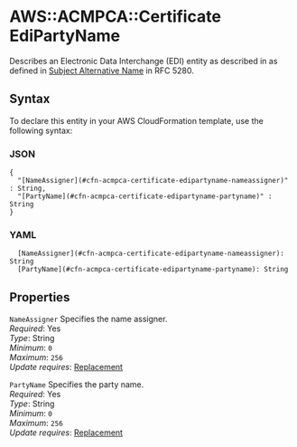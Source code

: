# AWS::ACMPCA::Certificate EdiPartyName<a name="aws-properties-acmpca-certificate-edipartyname"></a>

Describes an Electronic Data Interchange \(EDI\) entity as described in as defined in [Subject Alternative Name](https://tools.ietf.org/html/rfc5280) in RFC 5280\.

## Syntax<a name="aws-properties-acmpca-certificate-edipartyname-syntax"></a>

To declare this entity in your AWS CloudFormation template, use the following syntax:

### JSON<a name="aws-properties-acmpca-certificate-edipartyname-syntax.json"></a>

```
{
  "[NameAssigner](#cfn-acmpca-certificate-edipartyname-nameassigner)" : String,
  "[PartyName](#cfn-acmpca-certificate-edipartyname-partyname)" : String
}
```

### YAML<a name="aws-properties-acmpca-certificate-edipartyname-syntax.yaml"></a>

```
  [NameAssigner](#cfn-acmpca-certificate-edipartyname-nameassigner): String
  [PartyName](#cfn-acmpca-certificate-edipartyname-partyname): String
```

## Properties<a name="aws-properties-acmpca-certificate-edipartyname-properties"></a>

`NameAssigner`  <a name="cfn-acmpca-certificate-edipartyname-nameassigner"></a>
Specifies the name assigner\.  
*Required*: Yes  
*Type*: String  
*Minimum*: `0`  
*Maximum*: `256`  
*Update requires*: [Replacement](https://docs.aws.amazon.com/AWSCloudFormation/latest/UserGuide/using-cfn-updating-stacks-update-behaviors.html#update-replacement)

`PartyName`  <a name="cfn-acmpca-certificate-edipartyname-partyname"></a>
Specifies the party name\.  
*Required*: Yes  
*Type*: String  
*Minimum*: `0`  
*Maximum*: `256`  
*Update requires*: [Replacement](https://docs.aws.amazon.com/AWSCloudFormation/latest/UserGuide/using-cfn-updating-stacks-update-behaviors.html#update-replacement)